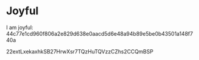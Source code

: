# Joyful

I am joyful: 44c77e1cd960f806a2e829d638e0aacd5d6e48a94b89e5be0b43501a148f740a


22extLxekaxhkSB27HrwXsr7TQzHuTQVzzCZhs2CCQmBSP